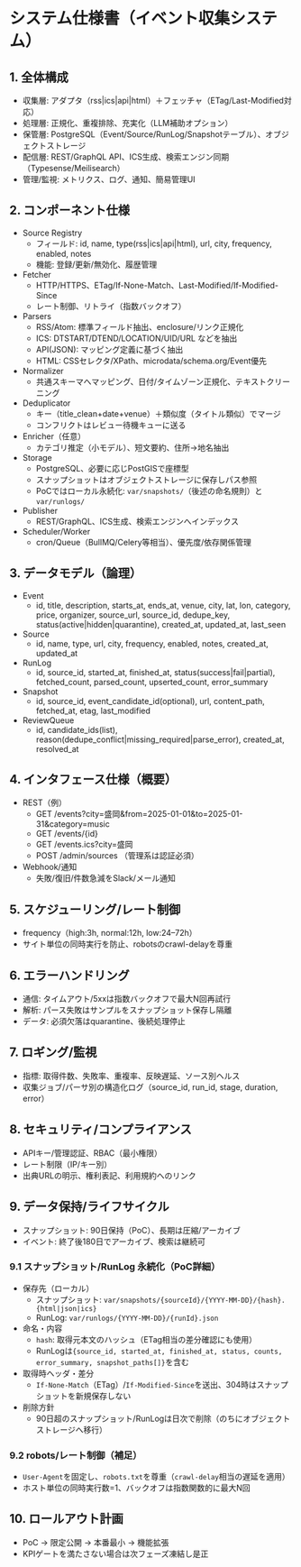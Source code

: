 # システム仕様書（イベント収集システム）

## 1. 全体構成
- 収集層: アダプタ（rss|ics|api|html）＋フェッチャ（ETag/Last-Modified対応）
- 処理層: 正規化、重複排除、充実化（LLM補助オプション）
- 保管層: PostgreSQL（Event/Source/RunLog/Snapshotテーブル）、オブジェクトストレージ
- 配信層: REST/GraphQL API、ICS生成、検索エンジン同期（Typesense/Meilisearch）
- 管理/監視: メトリクス、ログ、通知、簡易管理UI

## 2. コンポーネント仕様
- Source Registry
  - フィールド: id, name, type(rss|ics|api|html), url, city, frequency, enabled, notes
  - 機能: 登録/更新/無効化、履歴管理
- Fetcher
  - HTTP/HTTPS、ETag/If-None-Match、Last-Modified/If-Modified-Since
  - レート制御、リトライ（指数バックオフ）
- Parsers
  - RSS/Atom: 標準フィールド抽出、enclosure/リンク正規化
  - ICS: DTSTART/DTEND/LOCATION/UID/URL などを抽出
  - API(JSON): マッピング定義に基づく抽出
  - HTML: CSSセレクタ/XPath、microdata/schema.org/Event優先
- Normalizer
  - 共通スキーマへマッピング、日付/タイムゾーン正規化、テキストクリーニング
- Deduplicator
  - キー（title_clean+date+venue）＋類似度（タイトル類似）でマージ
  - コンフリクトはレビュー待機キューに送る
- Enricher（任意）
  - カテゴリ推定（小モデル）、短文要約、住所→地名抽出
- Storage
  - PostgreSQL、必要に応じPostGISで座標型
  - スナップショットはオブジェクトストレージに保存しパス参照
  - PoCではローカル永続化: `var/snapshots/`（後述の命名規則）と`var/runlogs/`
- Publisher
  - REST/GraphQL、ICS生成、検索エンジンへインデックス
- Scheduler/Worker
  - cron/Queue（BullMQ/Celery等相当）、優先度/依存関係管理

## 3. データモデル（論理）
- Event
  - id, title, description, starts_at, ends_at, venue, city, lat, lon, category, price, organizer, source_url, source_id, dedupe_key, status(active|hidden|quarantine), created_at, updated_at, last_seen
- Source
  - id, name, type, url, city, frequency, enabled, notes, created_at, updated_at
- RunLog
  - id, source_id, started_at, finished_at, status(success|fail|partial), fetched_count, parsed_count, upserted_count, error_summary
- Snapshot
  - id, source_id, event_candidate_id(optional), url, content_path, fetched_at, etag, last_modified
- ReviewQueue
  - id, candidate_ids(list), reason(dedupe_conflict|missing_required|parse_error), created_at, resolved_at

## 4. インタフェース仕様（概要）
- REST（例）
  - GET /events?city=盛岡&from=2025-01-01&to=2025-01-31&category=music
  - GET /events/{id}
  - GET /events.ics?city=盛岡
  - POST /admin/sources （管理系は認証必須）
- Webhook/通知
  - 失敗/復旧/件数急減をSlack/メール通知

## 5. スケジューリング/レート制御
- frequency（high:3h, normal:12h, low:24–72h）
- サイト単位の同時実行を防止、robotsのcrawl-delayを尊重

## 6. エラーハンドリング
- 通信: タイムアウト/5xxは指数バックオフで最大N回再試行
- 解析: パース失敗はサンプルをスナップショット保存し隔離
- データ: 必須欠落はquarantine、後続処理停止

## 7. ロギング/監視
- 指標: 取得件数、失敗率、重複率、反映遅延、ソース別ヘルス
- 収集ジョブ/パーサ別の構造化ログ（source_id, run_id, stage, duration, error）

## 8. セキュリティ/コンプライアンス
- APIキー/管理認証、RBAC（最小権限）
- レート制限（IP/キー別）
- 出典URLの明示、権利表記、利用規約へのリンク

## 9. データ保持/ライフサイクル
- スナップショット: 90日保持（PoC）、長期は圧縮/アーカイブ
- イベント: 終了後180日でアーカイブ、検索は継続可

### 9.1 スナップショット/RunLog 永続化（PoC詳細）
- 保存先（ローカル）
  - スナップショット: `var/snapshots/{sourceId}/{YYYY-MM-DD}/{hash}.{html|json|ics}`
  - RunLog: `var/runlogs/{YYYY-MM-DD}/{runId}.json`
- 命名・内容
  - `hash`: 取得元本文のハッシュ（ETag相当の差分確認にも使用）
  - RunLogは`{source_id, started_at, finished_at, status, counts, error_summary, snapshot_paths[]}`を含む
- 取得時ヘッダ・差分
  - `If-None-Match`（ETag）/`If-Modified-Since`を送出、304時はスナップショットを新規保存しない
- 削除方針
  - 90日超のスナップショット/RunLogは日次で削除（のちにオブジェクトストレージへ移行）

### 9.2 robots/レート制御（補足）
- `User-Agent`を固定し、`robots.txt`を尊重（`crawl-delay`相当の遅延を適用）
- ホスト単位の同時実行数=1、バックオフは指数関数的に最大N回

## 10. ロールアウト計画
- PoC → 限定公開 → 本番最小 → 機能拡張
- KPIゲートを満たさない場合は次フェーズ凍結し是正
